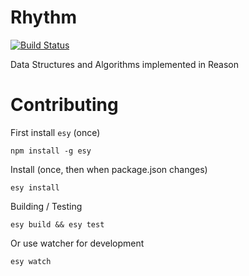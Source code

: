 # Rhythm

[![Build Status](https://dev.azure.com/decent-algorithms/rhythm/_apis/build/status/decent-algorithms.rhythm?branchName=master)](https://dev.azure.com/decent-algorithms/rhythm/_build/latest?definitionId=1?branchName=master)

Data Structures and Algorithms implemented in Reason

# Contributing

First install `esy` (once)

```
npm install -g esy
```

Install (once, then when package.json changes)

```
esy install
```

Building / Testing

```
esy build && esy test
```

Or use watcher for development

```
esy watch
```
